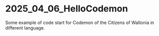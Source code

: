 # 2025_04_06_HelloCodemon
Some example of code start for Codemon of the Citizens of Wallonia in different language.
